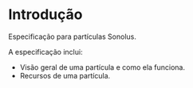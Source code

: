 # Introdução

Especificação para partículas Sonolus.

A especificação inclui:

- Visão geral de uma partícula e como ela funciona.
- Recursos de uma partícula.
